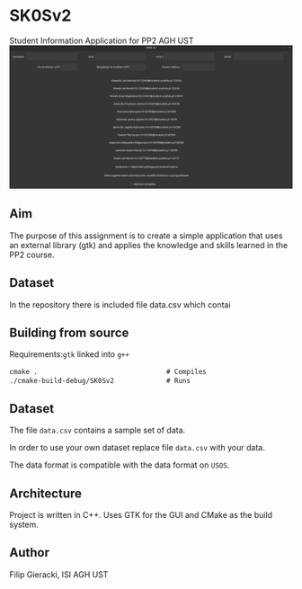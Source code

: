 # SK0Sv2
Student Information Application for PP2 AGH UST
![Application screenshot](screenshot.png "Application Interface")

## Aim
The purpose of this assignment is to create a simple application that uses an external library (gtk) and applies the knowledge and skills learned in the PP2 course.


## Dataset
In the repository there is included file data.csv
which contai


## Building from source
Requirements:`gtk` linked into `g++`
```
cmake .                                # Compiles
./cmake-build-debug/SK0Sv2             # Runs 
```

## Dataset
The file `data.csv` contains a sample set of data.

In order to use your own dataset replace file `data.csv` with your data.

The data format is compatible with the data format on `USOS`.

## Architecture
Project is written in C++. Uses GTK for the GUI and CMake as the build system.


## Author
Filip Gieracki, ISI AGH UST
